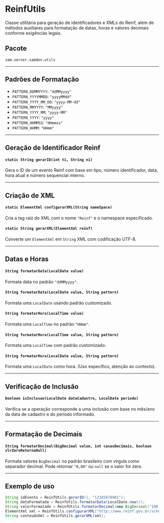 # ReinfUtils

Classe utilitária para geração de identificadores e XMLs do Reinf, além de métodos auxiliares para formatação de datas, horas e valores decimais conforme exigências legais.

## Pacote

`sam.server.samdev.utils`

---

## Padrões de Formatação

- `PATTERN_DDMMYYYY`: `"ddMMyyyy"`
- `PATTERN_YYYYMMDD`: `"yyyyMMdd"`
- `PATTERN_YYYY_MM_DD`: `"yyyy-MM-dd"`
- `PATTERN_MMYYYY`: `"MMyyyy"`
- `PATTERN_YYYY_MM`: `"yyyy-MM"`
- `PATTERN_YYYY`: `"yyyy"`
- `PATTERN_HHMMSS`: `"HHmmss"`
- `PATTERN_HHMM`: `"HHmm"`

---

## Geração de Identificador Reinf

#### `static String gerarID(int ti, String ni)`
Gera o ID de um evento Reinf com base em tipo, número identificador, data, hora atual e número sequencial interno.

---

## Criação de XML

#### `static ElementXml configurarXML(String nameSpace)`
Cria a tag raiz do XML com o nome `"Reinf"` e o namespace especificado.

#### `static String gerarXML(ElementXml reinf)`
Converte um `ElementXml` em `String` XML com codificação UTF-8.

---

## Datas e Horas

#### `String formatarData(LocalDate value)`
Formata data no padrão `"ddMMyyyy"`.

#### `String formatarData(LocalDate value, String pattern)`
Formata uma `LocalDate` usando padrão customizado.

#### `String formatarHora(LocalTime value)`
Formata uma `LocalTime` no padrão `"HHmm"`.

#### `String formatarHora(LocalTime value, String pattern)`
Formata uma `LocalTime` com padrão customizado.

#### `String formatarHora(LocalDate value, String pattern)`
Formata uma `LocalDate` como hora. (Uso específico, atenção ao contexto).

---

## Verificação de Inclusão

#### `boolean isInclusao(LocalDate dataCadastro, LocalDate periodo)`
Verifica se a operação corresponde a uma inclusão com base no mês/ano da data de cadastro e do período informado.

---

## Formatação de Decimais

#### `String formatarDecimal(BigDecimal value, int casasDecimais, boolean vlrZeroRetornaNull)`
Formata valores `BigDecimal` no padrão brasileiro com vírgula como separador decimal. Pode retornar `"0,00"` ou `null` se o valor for zero.

---

## Exemplo de uso

```java
String idEvento = ReinfUtils.gerarID(1, "12345678901");
String dataFormatada = ReinfUtils.formatarData(LocalDate.now());
String valorFormatado = ReinfUtils.formatarDecimal(new BigDecimal("100.256"), 2, false);
ElementXml xml = ReinfUtils.configurarXML("http://www.reinf.gov.br/schema");
String conteudoXml = ReinfUtils.gerarXML(xml);
```